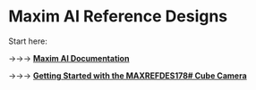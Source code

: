 # Maxim AI Reference Designs

Start here:

->->-> **[Maxim AI Documentation](https://github.com/MaximIntegratedAI/MaximAI_Documentation)**

->->-> **[Getting Started with the MAXREFDES178# Cube Camera](./maxrefdes178-FaceId/)**


